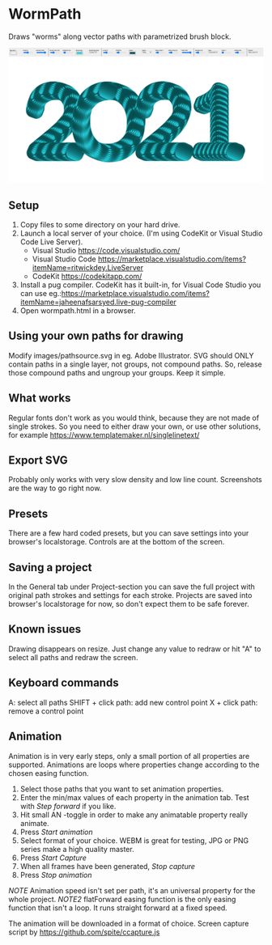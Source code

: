 # WormPath
 Draws "worms" along vector paths with parametrized brush block.

![Wormpath screenshot](/images/screenshot.png)

## Setup
 1. Copy files to some directory on your hard drive. 
 2. Launch a local server of your choice. (I'm using CodeKit or Visual Studio Code Live Server). 
    - Visual Studio https://code.visualstudio.com/  
    - Visual Studio Code https://marketplace.visualstudio.com/items?itemName=ritwickdey.LiveServer
    - CodeKit https://codekitapp.com/
 3. Install a pug compiler. CodeKit has it built-in, for Visual Code Studio you can use eg.:https://marketplace.visualstudio.com/items?itemName=jaheenafsarsyed.live-pug-compiler 
 3. Open wormpath.html in a browser.

## Using your own paths for drawing 
 Modify images/pathsource.svg in eg. Adobe Illustrator. SVG should ONLY contain paths in a single layer, not groups, not compound paths. So, release those compound paths and ungroup your groups. Keep it simple.

## What works
 Regular fonts don't work as you would think, because they are not made of single strokes. So you need to either draw your own, or use other solutions, for example https://www.templatemaker.nl/singlelinetext/

## Export SVG
 Probably only works with very slow density and low line count. Screenshots are the way to go right now.

## Presets
 There are a few hard coded presets, but you can save settings into your browser's localstorage. Controls are at the bottom of the screen.
 
## Saving a project
In the General tab under Project-section you can save the full project with original path strokes and settings for each stroke. Projects are saved into browser's localstorage for now, so don't expect them to be safe forever.

## Known issues
 Drawing disappears on resize. Just change any value to redraw or hit "A" to select all paths and redraw the screen.

## Keyboard commands
A: select all paths
SHIFT + click path: add new control point
X + click path: remove a control point

## Animation
 Animation is in very early steps, only a small portion of all properties are supported. Animations are loops where properties change according to the chosen easing function.
 1. Select those paths that you want to set animation properties.
 2. Enter the min/max values of each property in the animation tab. Test with *Step forward* if you like.
 3. Hit small AN -toggle in order to make any animatable property really animate.
 4. Press *Start animation*
 5. Select format of your choice. WEBM is great for testing, JPG or PNG series make a high quality master. 
 6. Press *Start Capture*
 7. When all frames have been generated, *Stop capture*
 8. Press *Stop animation*

*NOTE* Animation speed isn't set per path, it's an universal property for the whole project.
*NOTE2* flatForward easing function is the only easing function that isn't a loop. It runs straight forward at a fixed speed.

 The animation will be downloaded in a format of choice.
 Screen capture script by https://github.com/spite/ccapture.js
